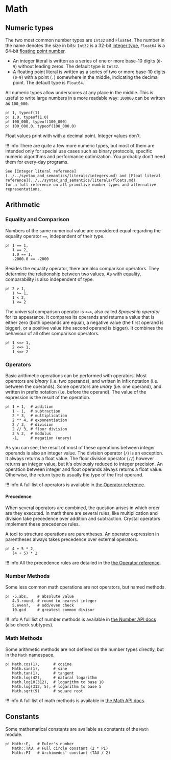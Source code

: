 # Math

## Numeric types

The two most common number types are `Int32` and `Float64`. The number in the name denotes the size in bits: `Int32` is a 32-bit [integer type](https://en.wikipedia.org/wiki/Integer_(computer_science)), `Float64` is a 64-bit [floating point number](https://en.wikipedia.org/wiki/Floating-point_arithmetic).

* An integer literal is written as a series of one or more base-10 digits (`0-9`) without leading zeros. The default type is `Int32`.
* A floating point literal is written as a series of two or more base-10 digits (`0-9`) with a point (`.`) somewhere in the middle,
  indicating the decimal point. The default type is `Float64`.

All numeric types allow underscores at any place in the middle. This is useful to write large numbers in a more readable way: `100000` can be written as `100_000`.

```{.crystal, .crystal-play}
p! 1, typeof(1)
p! 1.0, typeof(1.0)
p! 100_000, typeof(100_000)
p! 100_000.0, typeof(100_000.0)
```

Float values print with with a decimal point. Integer values don't.

!!! info
    There are quite a few more numeric types, but most of them are intended only for special use cases such as binary protocols,
    specific numeric algorithms and performance optimization. You probably don't need them for every-day programs.

    See [Integer literal reference](../../syntax_and_semantics/literals/integers.md) and [Float literal reference](../../syntax_and_semantics/literals/floats.md)
    for a full reference on all primitive number types and alternative representations.

## Arithmetic

### Equality and Comparison

Numbers of the same numerical value are considered equal regarding the equality operator `==`, independent of their type.

```{.crystal, .crystal-play}
p! 1 == 1,
   1 == 2,
   1.0 == 1,
   -2000.0 == -2000
```

Besides the equality operator, there are also comparison operators. They determine the relationship between two values.
As with equality, comparability is also independent of type.

```{.crystal, .crystal-play}
p! 2 > 1,
   1 >= 1,
   1 < 2,
   1 <= 2
```

The universal comparison operator is `<=>`, also called *Spaceship operator* for its appearance. It compares its operands and returns a value that is either zero (both operands are equal),
a negative value (the first operand is bigger), or a positive value (the second operand is bigger). It combines the behaviour of all other comparison operators.

```{.crystal, .crystal-play}
p! 1 <=> 1,
   2 <=> 1,
   1 <=> 2
```

### Operators

Basic arithmetic operations can be performed with operators. Most operators are *binary* (i.e. two operands), and
written in infix notation (i.e. between the operands). Some operators are *unary* (i.e. one operand), and written in prefix
notation (i.e. before the operand).
The value of the expression is the result of the operation.

```{.crystal, .crystal-play}
p! 1 + 1,  # addition
   1 - 1,  # subtraction
   2 * 3,  # multiplication
   2 ** 4, # exponentiation
   2 / 3,  # division
   2 // 3, # floor division
   3 % 2,  # modulus
   -1,     # negation (unary)
```

As you can see, the result of most of these operations between integer operands is also an integer value.
The division operator (`/`) is an exception. It always returns a float value. The floor division operator (`//`) however returns an integer value, but it's obviously reduced to integer precision.
An operation between integer and float operands always returns a float value. Otherwise, the return type is usually the type of the first operand.

!!! info
    A full list of operators is available in [the Operator reference](../../syntax_and_semantics/operators.md#arithmetic-operators).

#### Precedence

When several operators are combined, the question arises in which order are they executed.
In math there are several rules, like multiplication and division take precedence over addition and subtraction.
Crystal operators implement these precedence rules.

A tool to structure operations are parentheses. An operator expression in parentheses always takes precedence over external operators.

```{.crystal, .crystal-play}
p! 4 + 5 * 2,
   (4 + 5) * 2
```

!!! info
    All the precedence rules are detailed in the [the Operator reference](../../syntax_and_semantics/operators.md#operator-precedence).

### Number Methods

Some less common math operations are not operators, but named methods.

```{.crystal, .crystal-play}
p! -5.abs,    # absolute value
   4.3.round, # round to nearest integer
   5.even?,   # odd/even check
   10.gcd     # greatest common divisor
```

!!! info
    A full list of number methods is available in [the Number API docs](https://crystal-lang.org/api/latest/Number.html) (also check subtypes).

### Math Methods

Some arithmetic methods are not defined on the number types directly, but in the `Math` namespace.

```{.crystal, .crystal-play}
p! Math.cos(1),      # cosine
   Math.sin(1),      # sine
   Math.tan(1),      # tangent
   Math.log(42),     # natural logarithm
   Math.log10(312),  # logarithm to base 10
   Math.log(312, 5), # logarithm to base 5
   Math.sqrt(9)      # square root
```

!!! info
    A full list of math methods is available in [the Math API docs](https://crystal-lang.org/api/latest/Math.html).

## Constants

Some mathematical constants are available as constants of the `Math` module.

```{.crystal, .crystal-play}
p! Math::E,   # Euler's number
   Math::TAU, # Full circle constant (2 * PI)
   Math::PI   # Archimedes' constant (TAU / 2)
```
